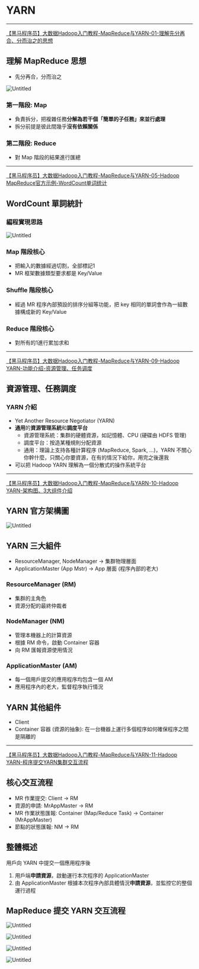 # YARN

---

[【黑马程序员】大数据Hadoop入门教程-MapReduce与YARN-01-理解先分再合、分而治之的思想](https://www.youtube.com/watch?v=3JAlhOA1XQY&list=PLFbd8KZNbe-_hl4cLftTLwA4THNSLhB10&index=41&ab_channel=%E9%BB%91%E9%A9%AC%E7%A8%8B%E5%BA%8F%E5%91%98)

## 理解 MapReduce 思想

- 先分再合，分而治之

![Untitled](imgs/yarn-mapreduce.png)

### 第一階段: Map

- 負責拆分，把複雜任務**分解為若干個「簡單的子任務」來並行處理**
- 拆分前提是彼此間幾乎**沒有依賴關係**

### 第二階段: Reduce

- 對 Map 階段的結果進行匯總

---

[【黑马程序员】大数据Hadoop入门教程-MapReduce与YARN-05-Hadoop MapReduce官方示例-WordCount单词统计](https://www.youtube.com/watch?v=efOF9KEoKvQ&list=PLFbd8KZNbe-_hl4cLftTLwA4THNSLhB10&index=45&ab_channel=%E9%BB%91%E9%A9%AC%E7%A8%8B%E5%BA%8F%E5%91%98)

## WordCount 單詞統計

### 編程實現思路

![Untitled](imgs/yarn-wordcount.png)

### Map 階段核心

- 把輸入的數據經過切割，全部標記1
- MR 框架數據類型要求都是 Key/Value

### Shuffle 階段核心

- 經過 MR 程序內部預設的排序分組等功能，把 key 相同的單詞會作為一組數據構成新的 Key/Value

### Reduce 階段核心

- 對所有的1進行累加求和

---

[【黑马程序员】大数据Hadoop入门教程-MapReduce与YARN-09-Hadoop YARN-功能介绍-资源管理、任务调度](https://www.youtube.com/watch?v=l6T3QfDlyMA&list=PLFbd8KZNbe-_hl4cLftTLwA4THNSLhB10&index=49&ab_channel=%E9%BB%91%E9%A9%AC%E7%A8%8B%E5%BA%8F%E5%91%98)

## 資源管理、任務調度

### YARN 介紹

- Yet Another Resource Negotiator (YARN)
- **通用**的**資源管理系統**和**調度平台**
    - 資源管理系統：集群的硬體資源，如記憶體、CPU (硬碟由 HDFS 管理)
    - 調度平台：按造某種規則分配資源
    - 通用：理論上支持各種計算程序 (MapReduce, Spark, ...)，YARN 不關心你幹什麼，只關心你要資源，在有的情況下給你，用完之後還我
- 可以把 Hadoop YARN 理解為一個分散式的操作系統平台

---

[【黑马程序员】大数据Hadoop入门教程-MapReduce与YARN-10-Hadoop YARN-架构图、3大组件介绍](https://www.youtube.com/watch?v=Hp1NevritI4&list=PLFbd8KZNbe-_hl4cLftTLwA4THNSLhB10&index=50&ab_channel=%E9%BB%91%E9%A9%AC%E7%A8%8B%E5%BA%8F%E5%91%98)

## YARN 官方架構圖

![Untitled](imgs/yarn-arch.png)

## YARN 三大組件

- ResourceManager, NodeManager -> 集群物理層面
- ApplicationMaster (App Mstr) -> App 層面 (程序內部的老大)

### ResourceManager (RM)

- 集群的主角色
- 資源分配的最終仲裁者

### NodeManager (NM)

- 管理本機器上的計算資源
- 根據 RM 命令，啟動 Container 容器
- 向 RM 匯報資源使用情況

### ApplicationMaster (AM)

- 每一個用戶提交的應用程序均包含一個 AM
- 應用程序內的老大，監督程序執行情況

## YARN 其他組件

- Client
- Container 容器 (資源的抽象): 在一台機器上運行多個程序如何確保程序之間是隔離的

---

[【黑马程序员】大数据Hadoop入门教程-MapReduce与YARN-11-Hadoop YARN-程序提交YARN集群交互流程](https://www.youtube.com/watch?v=GWY9jgmTa2Y&list=PLFbd8KZNbe-_hl4cLftTLwA4THNSLhB10&index=51&ab_channel=%E9%BB%91%E9%A9%AC%E7%A8%8B%E5%BA%8F%E5%91%98)

## 核心交互流程

- MR 作業提交: Client -> RM
- 資源的申請: MrAppMaster -> RM
- MR 作業狀態匯報: Container (Map/Reduce Task) -> Container (MrAppMaster)
- 節點的狀態匯報: NM -> RM

## 整體概述

用戶向 YARN 中提交一個應用程序後

1. 用戶端**申請資源**，啟動運行本次程序的 ApplicationMaster
2. 由 ApplicationMaster 根據本次程序內部具體情況**申請資源**，並監控它的整個運行過程

## MapReduce 提交 YARN 交互流程

![Untitled](imgs/yarn-mapreduce-submit-1.png)

![Untitled](imgs/yarn-mapreduce-submit-2.png)

![Untitled](imgs/yarn-mapreduce-submit-3.png)

![Untitled](imgs/yarn-mapreduce-submit-4.png)